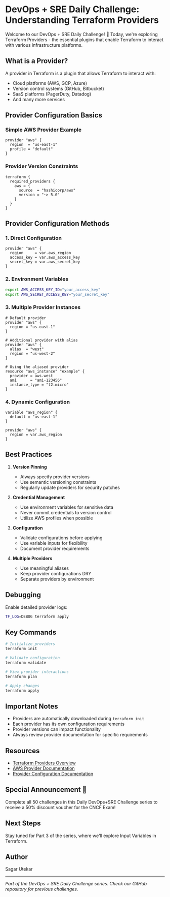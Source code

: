 
# DevOps + SRE Daily Challenge: Understanding Terraform Providers

Welcome to our DevOps + SRE Daily Challenge! 🎉 Today, we're exploring Terraform Providers - the essential plugins that enable Terraform to interact with various infrastructure platforms.

## What is a Provider?

A provider in Terraform is a plugin that allows Terraform to interact with:
- Cloud platforms (AWS, GCP, Azure)
- Version control systems (GitHub, Bitbucket)
- SaaS platforms (PagerDuty, Datadog)
- And many more services

## Provider Configuration Basics

### Simple AWS Provider Example
```hcl
provider "aws" {
  region  = "us-east-1"
  profile = "default"
}
```

### Provider Version Constraints
```hcl
terraform {
  required_providers {
    aws = {
      source  = "hashicorp/aws"
      version = "~> 5.0"
    }
  }
}
```

## Provider Configuration Methods

### 1. Direct Configuration
```hcl
provider "aws" {
  region     = var.aws_region
  access_key = var.aws_access_key
  secret_key = var.aws_secret_key
}
```

### 2. Environment Variables
```bash
export AWS_ACCESS_KEY_ID="your_access_key"
export AWS_SECRET_ACCESS_KEY="your_secret_key"
```

### 3. Multiple Provider Instances
```hcl
# Default provider
provider "aws" {
  region = "us-east-1"
}

# Additional provider with alias
provider "aws" {
  alias  = "west"
  region = "us-west-2"
}

# Using the aliased provider
resource "aws_instance" "example" {
  provider = aws.west
  ami      = "ami-123456"
  instance_type = "t2.micro"
}
```

### 4. Dynamic Configuration
```hcl
variable "aws_region" {
  default = "us-east-1"
}

provider "aws" {
  region = var.aws_region
}
```

## Best Practices

1. **Version Pinning**
   - Always specify provider versions
   - Use semantic versioning constraints
   - Regularly update providers for security patches

2. **Credential Management**
   - Use environment variables for sensitive data
   - Never commit credentials to version control
   - Utilize AWS profiles when possible

3. **Configuration**
   - Validate configurations before applying
   - Use variable inputs for flexibility
   - Document provider requirements

4. **Multiple Providers**
   - Use meaningful aliases
   - Keep provider configurations DRY
   - Separate providers by environment

## Debugging

Enable detailed provider logs:
```bash
TF_LOG=DEBUG terraform apply
```

## Key Commands

```bash
# Initialize providers
terraform init

# Validate configuration
terraform validate

# View provider interactions
terraform plan

# Apply changes
terraform apply
```

## Important Notes

- Providers are automatically downloaded during `terraform init`
- Each provider has its own configuration requirements
- Provider versions can impact functionality
- Always review provider documentation for specific requirements

## Resources

- [Terraform Providers Overview](https://www.terraform.io/docs/language/providers/index.html)
- [AWS Provider Documentation](https://registry.terraform.io/providers/hashicorp/aws/latest/docs)
- [Provider Configuration Documentation](https://www.terraform.io/docs/language/providers/configuration.html)

## Special Announcement 🎉

Complete all 50 challenges in this Daily DevOps+SRE Challenge series to receive a 50% discount voucher for the CNCF Exam!

## Next Steps

Stay tuned for Part 3 of the series, where we'll explore Input Variables in Terraform.

## Author

Sagar Utekar

---
*Part of the DevOps + SRE Daily Challenge series. Check our GitHub repository for previous challenges.*

